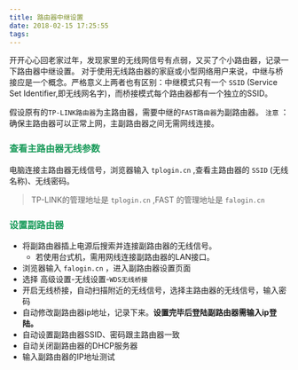 ```yaml
---
title: 路由器中继设置
date: 2018-02-15 17:25:55
tags:
---
```


开开心心回老家过年，发现家里的无线网信号有点弱，又买了个小路由器，记录一下路由器中继设置。
对于使用无线路由器的家庭或小型网络用户来说，中继与桥接应是一个概念。严格意义上两者也有区别：中继模式只有一个 ``SSID`` 
(Service Set Identifier,即无线网名字)，而桥接模式每个路由器都有一个独立的SSID。

<!-- more -->

假设原有的``TP-LINK路由器``为主路由器，需要中继的``FAST路由器``为副路由器。 ``注意`` ：确保主路由器可以正常上网，主副路由器之间无需网线连接。

### <font color = "#159957">查看主路由器无线参数</font>

电脑连接主路由器无线信号，浏览器输入 ``tplogin.cn`` ,查看主路由器的 ``SSID`` (无线名称)、无线密码。
>TP-LINK的管理地址是 ``tplogin.cn`` ,FAST 的管理地址是 ``falogin.cn``

### <font color = "#159957">设置副路由器</font>

* 将副路由器插上电源后搜索并连接副路由器的无线信号。
    * 若使用台式机，需用网线连接副路由器的LAN接口。
* 浏览器输入 ``falogin.cn`` ，进入副路由器设置页面
* 选择 高级设置-无线设置-``WDS无线桥接``
* 开启无线桥接，自动扫描附近的无线信号，选择主路由器的无线信号，输入密码
* 自动修改副路由器ip地址，记录下来。**设置完毕后登陆副路由器需输入ip登陆。**
* 自动设置副路由器SSID、密码跟主路由器一致
* 自动关闭副路由器的DHCP服务器
* 输入副路由器的IP地址测试





